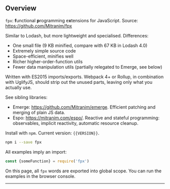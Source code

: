 ## Overview

`fpx`: **f**unctional **p**rogramming e**x**tensions for JavaScript. Source: <a href="https://github.com/Mitranim/fpx/blob/master/src/fpx.js" target="_blank">https://github.com/Mitranim/fpx</a>

Similar to Lodash, but more lightweight and specialised. Differences:

* One small file (9 KB minified, compare with 67 KB in Lodash 4.0)
* Extremely simple source code
* Space-efficient, minifies well
* Richer higher-order-function utils
* Fewer data manipulation utils (partially relegated to Emerge, see below)

Written with ES2015 imports/exports. Webpack 4+ or Rollup, in combination with UglifyJS, should strip out the unused parts, leaving only what you actually use.

See sibling libraries:

  * Emerge: <a href="https://github.com/Mitranim/emerge" target="_blank">https://github.com/Mitranim/emerge</a>. Efficient patching and merging of plain JS data.
  * Espo: <a href="https://mitranim.com/espo/" target="_blank">https://mitranim.com/espo/</a>. Reactive and stateful programming: observables, implicit reactivity, automatic resource cleanup.

Install with `npm`. Current version: `{{VERSION}}`.

```sh
npm i --save fpx
```

All examples imply an import:

```js
const {someFunction} = require('fpx')
```

On this page, all `fpx` words are exported into global scope. You can run the examples in the browser console.

---
